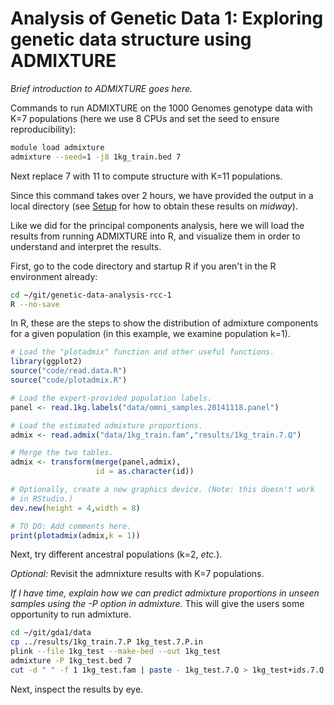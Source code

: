 # Analysis of Genetic Data 1: Exploring genetic data structure using ADMIXTURE

*Brief introduction to ADMIXTURE goes here.*

Commands to run ADMIXTURE on the 1000 Genomes genotype data with K=7
populations (here we use 8 CPUs and set the seed to ensure
reproducibility):

```bash
module load admixture
admixture --seed=1 -j8 1kg_train.bed 7
```

Next replace 7 with 11 to compute structure with K=11 populations.

Since this command takes over 2 hours, we have provided the output in
a local directory (see [Setup](setup.md) for how to obtain these
results on *midway*).

Like we did for the principal components analysis, here we will load
the results from running ADMIXTURE into R, and visualize them in order
to understand and interpret the results.

First, go to the code directory and startup R if you aren't in the R
environment already:

```bash
cd ~/git/genetic-data-analysis-rcc-1
R --no-save
```

In R, these are the steps to show the distribution of admixture
components for a given population (in this example, we examine
population k=1).

```R
# Load the "plotadmix" function and other useful functions.
library(ggplot2)
source("code/read.data.R")
source("code/plotadmix.R")

# Load the expert-provided population labels.
panel <- read.1kg.labels("data/omni_samples.20141118.panel")

# Load the estimated admixture proportions.
admix <- read.admix("data/1kg_train.fam","results/1kg_train.7.Q")

# Merge the two tables.
admix <- transform(merge(panel,admix),
                   id = as.character(id))

# Optionally, create a new graphics device. (Note: this doesn't work
# in RStudio.)
dev.new(height = 4,width = 8)

# TO DO: Add comments here.
print(plotadmix(admix,k = 1))
```

Next, try different ancestral populations (k=2, *etc.*).

*Optional:* Revisit the admnixture results with K=7 populations.

*If I have time, explain how we can predict admixture proportions in
 unseen samples using the -P option in admixture.* This will give the
 users some opportunity to run admixture.

```bash
cd ~/git/gda1/data
cp ../results/1kg_train.7.P 1kg_test.7.P.in
plink --file 1kg_test --make-bed --out 1kg_test
admixture -P 1kg_test.bed 7
cut -d " " -f 1 1kg_test.fam | paste - 1kg_test.7.Q > 1kg_test+ids.7.Q
```

Next, inspect the results by eye.
